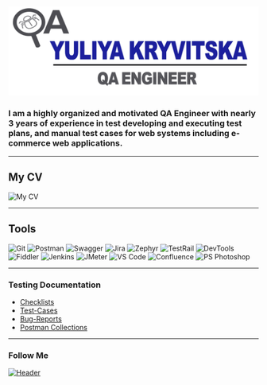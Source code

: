 ![Header](https://github.com/JuliyaKryv/JuliyaKryv/blob/main/Attachment/KJ%20log%2012.png)

### I am a highly organized and motivated QA Engineer with nearly 3 years of experience in test developing and executing test plans, and manual test cases for web systems including e-commerce web applications.

---

## My CV

![My CV](https://img.shields.io/badge/my_curriculum_vitae-1d1f9d?style=for-the-badge&logo=microsoftword&logoColor=88c8f7/ "CLICK HERE")

---

## Tools

![Git](https://img.shields.io/badge/Github-30363c?style=for-the-badge&logo=github&logoColor=8cc4d7)
![Postman](https://img.shields.io/badge/Postman-30363c?style=for-the-badge&logo=postman&logoColor=f76935)
![Swagger](https://img.shields.io/badge/Swagger-30363c?style=for-the-badge&logo=swagger&logoColor=7ede2b)
![Jira](https://img.shields.io/badge/Jira-30363c?style=for-the-badge&logo=jira&logoColor=1c71e4)
![Zephyr](https://img.shields.io/badge/Zephyr-30363c?style=for-the-badge&logo=zephyr&logoColor=136be1)
![TestRail](https://img.shields.io/badge/TestRail-30363c?style=for-the-badge&logo=testrail&logoColor=71b556)
![DevTools](https://img.shields.io/badge/DevTools-30363c?style=for-the-badge&logo=googlechrome&logoColor=26c91e)
![Fiddler](https://img.shields.io/badge/Fiddler-30363c?style=for-the-badge&logo=fiddler&logoColor=8cc4d7)
![Jenkins](https://img.shields.io/badge/Jenkins-30363c?style=for-the-badge&logo=jenkins&logoColor=f7f7f7)
![JMeter](https://img.shields.io/badge/JMeter-30363c?style=for-the-badge&logo=apache&logoColor=b51f44)
![VS Code](https://img.shields.io/badge/VS_Code-30363c?style=for-the-badge&logo=visualstudio&logoColor=42a2e9)
![Confluence](https://img.shields.io/badge/Confluence-30363c?style=for-the-badge&logo=confluence&logoColor=237fee)
![PS Photoshop](https://img.shields.io/badge/PS_Photoshop-30363c?style=for-the-badge&logo=adobephotoshop&logoColor=1c71e4)

---

### Testing Documentation

- [Checklists]()
- [Test-Cases]()
- [Bug-Reports]()
- [Postman Collections]()

---

### Follow Me

[![Header](https://img.shields.io/badge/Linkedin-30363c?style=for-the-badge&logo=linkedin&logoColor=0073b1)](https://www.linkedin.com/in/yuliya-kryvitska-2ba970236/)
